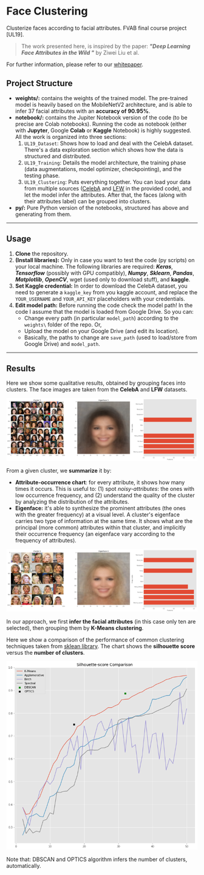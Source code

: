 # Face Clustering
Clusterize faces according to facial attributes. FVAB final course project [UL19]. 

> The work presented here, is inspired by the paper: ***"Deep Learning Face Attributes in the Wild "*** by Ziwei Liu et al.

For further information, please refer to our [whitepaper](https://github.com/Luca96/face-clustering/blob/master/whitepaper.pdf).

## Project Structure

* **weights/:** contains the weights of the trained model. The pre-trained model is heavily based on the MobileNetV2 architecture, and is able to infer 37 facial attributes with an **accuracy of 90.95%**.
* **notebook/:** contains the Jupiter Notebook version of the code (to be precise are Colab notebooks). Running the code as notebook (either with **Jupyter**, Google **Colab** or **Kaggle** Notebook) is highly suggested. All the work is organized into three sections:
  1. `UL19_Dataset`: Shows how to load and deal with the CelebA dataset. There's a data exploration section which shows how the data is structured and distributed.
  2. `UL19_Training`: Details the model architecture, the training phase (data augmentations, model optimizer, checkpointing), and the testing phase.
  3. `UL19_Clustering`: Puts everything together. You can load your data from multiple sources ([CelebA](http://mmlab.ie.cuhk.edu.hk/projects/CelebA.html) and [LFW](http://vis-www.cs.umass.edu/lfw/) in the provided code), and let the model infer the attributes. After that, the faces (along with their attributes label) can be grouped into clusters. 
* **py/:** Pure Python version of the notebooks, structured has above and generating from them.

---

## **Usage**

1. **Clone** the repository.
2. **(Install libraries):** Only in case you want to test the code (py scripts) on your local machine. The following libraries are required: ***Keras***, ***Tensorflow*** (possibly with GPU compatibly), ***Numpy***, ***Sklearn***, ***Pandas***, ***Matplotlib***, ***OpenCV***, wget (used only to download stuff), and **kaggle**.
3. **Set Kaggle credential:** In order to download the CelebA dataset, you need to generate a `kaggle_key` from you kaggle account, and replace the `YOUR_USERNAME` and `YOUR_API_KEY` placeholders with your credentials.
4. **Edit model path:** Before running the code check the model path! In the code I assume that the model is loaded from Google Drive. So you can: 
   * Change every path (in particular `model_path`) according to the `weights\` folder of the repo. Or,
   * Upload the model on your Google Drive (and edit its location).
   * Basically, the paths to change are `save_path` (used to load/store from Google Drive) and `model_path`.

---

## Results

Here we show some qualitative results, obtained by grouping faces into clusters. The face images are taken from the **CelebA** and **LFW** datasets.

![brown_cluster](images/brown_cluster.png)

From a given cluster, we **summarize** it by:

* **Attribute-occurrence chart**: for every attribute, it shows how many times it occurs. This is useful to: (1) spot *noisy-attributes*: the ones with low occurrence frequency, and (2) understand the quality of the cluster by analyzing the distribution of the attributes. 
* **Eigenface:** it's able to synthesize the prominent attributes (the ones with the greater frequency) at a visual level. A cluster's eigenface carries two type of information at the same time. It shows what are the principal (more common) attributes within that cluster, and implicitly their occurrence frequency (an eigenface vary according to the frequency of attributes).

![blonde_cluster](images/blonde_cluster.png)

In our approach, we first **infer the facial attributes** (in this case only ten are selected), then grouping them by **K-Means clustering**. 

Here we show a comparison of the performance of common clustering techniques taken from [sklean library](https://scikit-learn.org/stable/modules/clustering.html). The chart shows the **silhouette score** versus the **number of clusters**.

![clustering_comparison](images/clustering_comparison.png)

 Note that: DBSCAN and OPTICS algorithm infers the number of clusters, automatically.